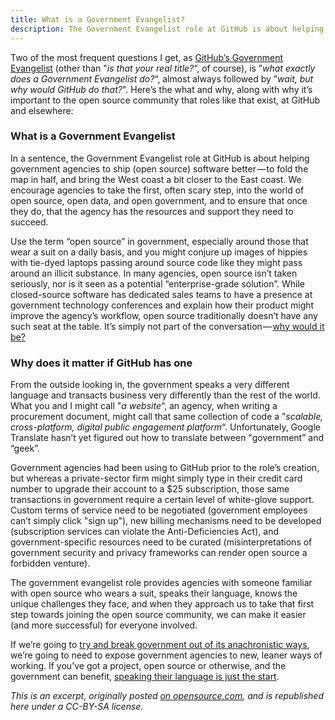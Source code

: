 ```yaml
---
title: What is a Government Evangelist?
description: The Government Evangelist role at GitHub is about helping government agencies to ship software better, to fold the map in half, and bring the West coast a bit closer to the East coast.
---
```


Two of the most frequent questions I get, as [GitHub’s Government Evangelist](//ben.balter.com/about/) (other than "*is that your real title?*“, of course), is ”*what exactly does a Government Evangelist do?*“, almost always followed by ”*wait, but why would GitHub do that?*". Here’s the what and why, along with why it’s important to the open source community that roles like that exist, at GitHub and elsewhere:

### What is a Government Evangelist

In a sentence, the Government Evangelist role at GitHub is about helping government agencies to ship (open source) software better — to fold the map in half, and bring the West coast a bit closer to the East coast. We encourage agencies to take the first, often scary step, into the world of open source, open data, and open government, and to ensure that once they do, that the agency has the resources and support they need to succeed.

Use the term “open source” in government, especially around those that wear a suit on a daily basis, and you might conjure up images of hippies with tie-dyed laptops passing around source code like they might pass around an illicit substance. In many agencies, open source isn’t taken seriously, nor is it seen as a potential “enterprise-grade solution”. While closed-source software has dedicated sales teams to have a presence at government technology conferences and explain how their product might improve the agency’s workflow, open source traditionally doesn’t have any such seat at the table. It’s simply not part of the conversation — [why would it be?](//ben.balter.com/2014/08/03/why-isnt-all-government-software-open-source/)

### Why does it matter if GitHub has one

From the outside looking in, the government speaks a very different language and transacts business very differently than the rest of the world. What you and I might call "*a website*“, an agency, when writing a procurement document, might call that same collection of code a ”*scalable, cross-platform, digital public engagement platform*“. Unfortunately, Google Translate hasn’t yet figured out how to translate between "government” and “geek”.

Government agencies had been using to GitHub prior to the role’s creation, but whereas a private-sector firm might simply type in their credit card number to upgrade their account to a $25 subscription, those same transactions in government require a certain level of white-glove support. Custom terms of service need to be negotiated (government employees can’t simply click "sign up"), new billing mechanisms need to be developed (subscription services can violate the Anti-Deficiencies Act), and government-specific resources need to be curated (misinterpretations of government security and privacy frameworks can render open source a forbidden venture).

The government evangelist role provides agencies with someone familiar with open source who wears a suit, speaks their language, knows the unique challenges they face, and when they approach us to take that first step towards joining the open source community, we can make it easier (and more successful) for everyone involved.

If we’re going to [try and break government out of its anachronistic ways](//ben.balter.com/2014/10/08/why-government-contractors-should-%3C3-open-source/), we’re going to need to expose government agencies to new, leaner ways of working. If you’ve got a project, open source or otherwise, and the government can benefit, [speaking their language is just the start](//ben.balter.com/2014/08/03/why-isnt-all-government-software-open-source/#there-are-fewer-suits-behind-open-source).

*This is an excerpt, originally posted [on opensource.com](http://opensource.com/government/14/10/interview-ben-balter-github), and is republished here under a CC-BY-SA license.*
